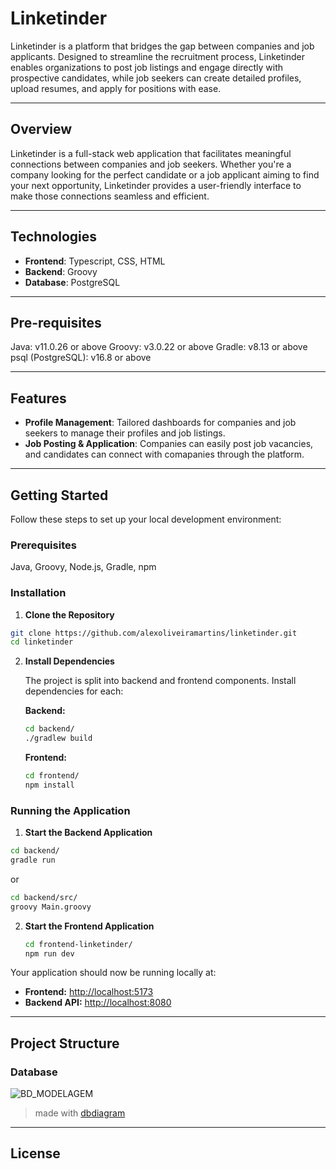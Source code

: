 # Linketinder

Linketinder is a platform that bridges the gap between companies and job applicants. Designed to streamline the recruitment process, Linketinder enables organizations to post job listings and engage directly with prospective candidates, while job seekers can create detailed profiles, upload resumes, and apply for positions with ease.

---

## Overview

Linketinder is a full-stack web application that facilitates meaningful connections between companies and job seekers. Whether you're a company looking for the perfect candidate or a job applicant aiming to find your next opportunity, Linketinder provides a user-friendly interface to make those connections seamless and efficient.

---

## Technologies

- **Frontend**: Typescript, CSS, HTML
- **Backend**: Groovy
- **Database**: PostgreSQL

---

## Pre-requisites

Java: v11.0.26 or above
Groovy: v3.0.22 or above
Gradle: v8.13 or above
psql (PostgreSQL): v16.8 or above 

---

## Features

- **Profile Management**: Tailored dashboards for companies and job seekers to manage their profiles and job listings.
- **Job Posting & Application**: Companies can easily post job vacancies, and candidates can connect with comapanies through the platform.

---

## Getting Started

Follow these steps to set up your local development environment:

### Prerequisites

Java, Groovy, Node.js, Gradle, npm

### Installation

1. **Clone the Repository**

```bash
git clone https://github.com/alexoliveiramartins/linketinder.git
cd linketinder
```

2. **Install Dependencies**

   The project is split into backend and frontend components. Install dependencies for each:

   **Backend:**
   ```bash
   cd backend/
   ./gradlew build
   ```

   **Frontend:**

   ```bash
   cd frontend/
   npm install
   ```

### Running the Application

1. **Start the Backend Application**

```bash
cd backend/
gradle run
```
or
```bash
cd backend/src/
groovy Main.groovy
```

2. **Start the Frontend Application**

   ```bash
   cd frontend-linketinder/
   npm run dev
   ```

Your application should now be running locally at:
- **Frontend:** [http://localhost:5173](http://localhost:3000)
- **Backend API:** [http://localhost:8080](http://localhost:5000)

---

## Project Structure


### Database

![BD_MODELAGEM](https://github.com/user-attachments/assets/6a727e3d-c011-4e03-9983-cc85b7c6416a)

> made with [dbdiagram](dbidiagram.io)

---

## License

